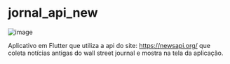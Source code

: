 # jornal_api_new
![image](https://github.com/LucasMuraro/jornal_nyt_api/assets/86321529/5950219d-db92-41e3-aee1-7da011bfa469)


Aplicativo em Flutter que utiliza a api do site: https://newsapi.org/ que coleta notícias antigas do wall street journal e mostra na tela da aplicação.
